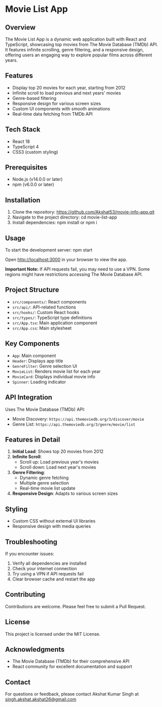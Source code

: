 # Movie List App

## Overview
The Movie List App is a dynamic web application built with React and TypeScript, showcasing top movies from The Movie Database (TMDb) API. It features infinite scrolling, genre filtering, and a responsive design, offering users an engaging way to explore popular films across different years.

## Features
- Display top 20 movies for each year, starting from 2012
- Infinite scroll to load previous and next years' movies
- Genre-based filtering
- Responsive design for various screen sizes
- Custom UI components with smooth animations
- Real-time data fetching from TMDb API

## Tech Stack
- React 18
- TypeScript 4
- CSS3 (custom styling)

## Prerequisites
- Node.js (v14.0.0 or later)
- npm (v6.0.0 or later)

## Installation
1. Clone the repository: https://github.com/Akshat53/movie-info-app.git
2. Navigate to the project directory: cd movie-list-app
3. Install dependencies: npm install or npm i


## Usage
To start the development server: npm start 

Open [http://localhost:3000](http://localhost:3000) in your browser to view the app.

**Important Note:** If API requests fail, you may need to use a VPN. Some regions might have restrictions accessing The Movie Database API.

## Project Structure
- `src/components/`: React components
- `src/api/`: API-related functions
- `src/hooks/`: Custom React hooks
- `src/types/`: TypeScript type definitions
- `src/App.tsx`: Main application component
- `src/App.css`: Main stylesheet

## Key Components
- `App`: Main component
- `Header`: Displays app title
- `GenreFilter`: Genre selection UI
- `MovieList`: Renders movie list for each year
- `MovieCard`: Displays individual movie info
- `Spinner`: Loading indicator

## API Integration
Uses The Movie Database (TMDb) API:
- Movie Discovery: `https://api.themoviedb.org/3/discover/movie`
- Genre List: `https://api.themoviedb.org/3/genre/movie/list`

## Features in Detail
1. **Initial Load**: Shows top 20 movies from 2012
2. **Infinite Scroll**: 
   - Scroll up: Load previous year's movies
   - Scroll down: Load next year's movies
3. **Genre Filtering**: 
   - Dynamic genre fetching
   - Multiple genre selection
   - Real-time movie list update
4. **Responsive Design**: Adapts to various screen sizes

## Styling
- Custom CSS without external UI libraries
- Responsive design with media queries

## Troubleshooting
If you encounter issues:
1. Verify all dependencies are installed
2. Check your internet connection
3. Try using a VPN if API requests fail
4. Clear browser cache and restart the app

## Contributing
Contributions are welcome. Please feel free to submit a Pull Request.

## License
This project is licensed under the MIT License.

## Acknowledgments
- The Movie Database (TMDb) for their comprehensive API
- React community for excellent documentation and support

## Contact
For questions or feedback, please contact Akshat Kumar Singh at singh.akshat.akshat26@gmail.com 